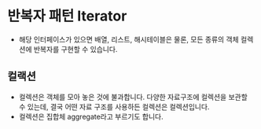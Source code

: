 # 반복자 패턴 Iterator

- 해당 인터페이스가 있으면 배열, 리스트, 해시테이블은 물론, 모든 종류의 객체 컬렉션에 반복자를 구현할 수 있습니다.

## 컬랙션

- 컬렉션은 객체를 모아 놓은 것에 불과합니다. 다양한 자료구조에 컬렉션을 보관할 수 있는데, 결국 어떤 자료 구조를 사용하든 컬렉션은 컬렉션입니다.
- 컬렉션은 집합체 aggregate라고 부르기도 합니다. 
